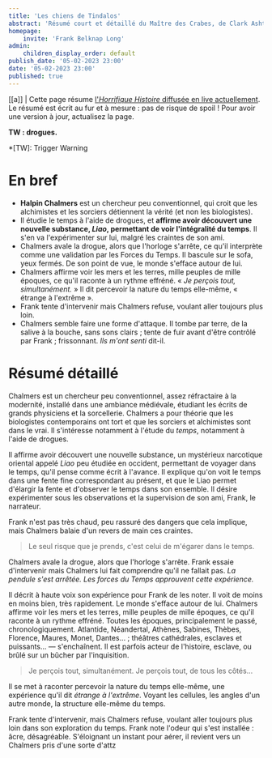 ```yaml
---
title: 'Les chiens de Tindalos'
abstract: 'Résumé court et détaillé du Maître des Crabes, de Clark Ashton Smith !'
homepage:
    invite: 'Frank Belknap Long'
admin:
    children_display_order: default
publish_date: '05-02-2023 23:00'
date: '05-02-2023 23:00'
published: true
---
```


[[a]]
| Cette page résume [l'_Horrifique Histoire_ diffusée en live actuellement](https://www.twitch.tv/vchabrette). Le résumé est écrit au fur et à mesure : pas de risque de spoil ! Pour avoir une version à jour, actualisez la page.

**TW : drogues.**

*[TW]: Trigger Warning

# En bref

- **Halpin Chalmers** est un chercheur peu conventionnel, qui croit que les alchimistes et les sorciers détiennent la vérité (et non les biologistes).
- Il étudie le temps à l'aide de drogues, et **affirme avoir découvert une nouvelle substance, _Liao_, permettant de voir l'intégralité du temps**. Il s'en va l'expérimenter sur lui, malgré les craintes de son ami.
- Chalmers avale la drogue, alors que l'horloge s'arrête, ce qu'il interprète comme une validation par les Forces du Temps. Il bascule sur le sofa, yeux fermés. De son point de vue, le monde s'efface autour de lui.
- Chalmers affirme voir les mers et les terres, mille peuples de mille époques, ce qu'il raconte à un rythme effréné. « _Je perçois tout, simultanément._ » Il dit percevoir la nature du temps elle-même, « étrange à l'extrême ».
- Frank tente d'intervenir mais Chalmers refuse, voulant aller toujours plus loin.
- Chalmers semble faire une forme d'attaque. Il tombe par terre, de la salive à la bouche, sans sons clairs ; tente de fuir avant d'être contrôlé par Frank ; frissonnant. _Ils m'ont senti_ dit-il.


# Résumé détaillé

Chalmers est un chercheur peu conventionnel, assez réfractaire à la modernité, installé dans une ambiance médiévale, étudiant les écrits de grands physiciens et la sorcellerie. Chalmers a pour théorie que les biologistes contemporains ont tort et que les sorciers et alchimistes sont dans le vrai. Il s'intéresse notamment à l'étude du _temps_,  notamment à l'aide de drogues.

Il affirme avoir découvert une nouvelle substance, un mystérieux narcotique oriental appelé _Liao_ peu étudiée en occident, permettant de voyager dans le temps, qu'il pense comme écrit à l'avance. Il explique qu'on voit le temps dans une fente fine correspondant au présent, et que le Liao permet d'élargir la fente et d'observer le temps dans son ensemble. Il désire expérimenter sous les observations et la supervision de son ami, Frank, le narrateur.

Frank n'est pas très chaud, peu rassuré des dangers que cela implique, mais Chalmers balaie d'un revers de main ces craintes.

> Le seul risque que je prends, c'est celui de m'égarer dans le temps.

Chalmers avale la drogue, alors que l'horloge s'arrête. Frank essaie d'intervenir mais Chalmers lui fait comprendre qu'il ne fallait pas. _La pendule s'est arrêtée. Les forces du Temps approuvent cette expérience._

Il décrit à haute voix son expérience pour Frank de les noter. Il voit de moins en moins bien, très rapidement. Le monde s'efface autour de lui. Chalmers affirme voir les mers et les terres, mille peuples de mille époques, ce qu'il raconte à un rythme effréné. Toutes les époques, principalement le passé, chronologiquement. Atlantide, Néandertal, Athènes, Sabines, Thèbes, Florence, Maures, Monet, Dantes… ; théâtres cathédrales, esclaves et puissants…  — s'enchaînent. Il est parfois acteur de l'histoire, esclave, ou brûlé sur un bûcher par l'inquisition.

> Je perçois tout, simultanément. Je perçois tout, de tous les côtés…

Il se met à raconter percevoir la nature du temps elle-même, une expérience qu'il dit _étrange à l'extrême_. Voyant les cellules, les angles d'un autre monde, la structure elle-même du temps.

Frank tente d'intervenir, mais Chalmers refuse, voulant aller toujours plus loin dans son exploration du temps. Frank note l'odeur qui s'est installée : âcre, désagréable. S'éloignant un instant pour aérer, il revient vers un Chalmers pris d'une sorte d'attz